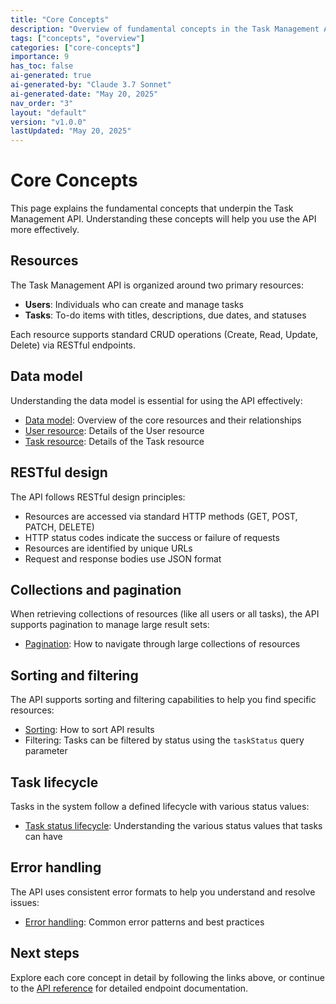 ```yaml
---
title: "Core Concepts"
description: "Overview of fundamental concepts in the Task Management API, including data model, pagination, sorting, error handling, and task statuses."
tags: ["concepts", "overview"]
categories: ["core-concepts"]
importance: 9
has_toc: false
ai-generated: true
ai-generated-by: "Claude 3.7 Sonnet"
ai-generated-date: "May 20, 2025"
nav_order: "3"
layout: "default"
version: "v1.0.0"
lastUpdated: "May 20, 2025"
---
```


# Core Concepts

This page explains the fundamental concepts that underpin the Task Management API. Understanding these concepts will help you use the API more effectively.

## Resources

The Task Management API is organized around two primary resources:

- **Users**: Individuals who can create and manage tasks
- **Tasks**: To-do items with titles, descriptions, due dates, and statuses

Each resource supports standard CRUD operations (Create, Read, Update, Delete) via RESTful endpoints.

## Data model

Understanding the data model is essential for using the API effectively:

- [Data model](core-concepts/data-model.md): Overview of the core resources and their relationships
- [User resource](resources/user-resource.md): Details of the User resource
- [Task resource](resources/task-resource.md): Details of the Task resource

## RESTful design

The API follows RESTful design principles:

- Resources are accessed via standard HTTP methods (GET, POST, PATCH, DELETE)
- HTTP status codes indicate the success or failure of requests
- Resources are identified by unique URLs
- Request and response bodies use JSON format

## Collections and pagination

When retrieving collections of resources (like all users or all tasks), the API supports pagination to manage large result sets:

- [Pagination](core-concepts/pagination.md): How to navigate through large collections of resources

## Sorting and filtering

The API supports sorting and filtering capabilities to help you find specific resources:

- [Sorting](core-concepts/sorting.md): How to sort API results
- Filtering: Tasks can be filtered by status using the `taskStatus` query parameter

## Task lifecycle

Tasks in the system follow a defined lifecycle with various status values:

- [Task status lifecycle](core-concepts/task-status-lifecycle.md): Understanding the various status values that tasks can have

## Error handling

The API uses consistent error formats to help you understand and resolve issues:

- [Error handling](core-concepts/error-handling.md): Common error patterns and best practices

## Next steps

Explore each core concept in detail by following the links above, or continue to the [API reference](api-reference.md) for detailed endpoint documentation.


